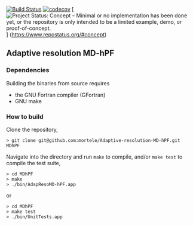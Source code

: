 [![Build Status](https://travis-ci.com/mortele/Adaptive-resolution-MD-hPF.svg?token=81VUNKkUYjZSicZzs1NR&branch=master)](https://travis-ci.com/mortele/Adaptive-resolution-MD-hPF) [![codecov](https://codecov.io/gh/mortele/Adaptive-resolution-MD-hPF/branch/master/graph/badge.svg?token=ayq0rwnrot)](https://codecov.io/gh/mortele/Adaptive-resolution-MD-hPF) [![Project Status: Concept – Minimal or no implementation has been done yet, or the repository is only intended to be a limited example, demo, or proof-of-concept.](https://www.repostatus.org/badges/latest/concept.svg)] (https://www.repostatus.org/#concept)

## Adaptive resolution MD-hPF

### Dependencies
Building the binaries from source requires 
* the GNU Fortran compiler (GFortran)
* GNU make

### How to build
Clone the repository,
```
> git clone git@github.com:mortele/Adaptive-resolution-MD-hPF.git MDhPF
```
Navigate into the directory and run `make` to compile, and/or `make test` to compile the test suite,
```
> cd MDhPF
> make
> ./bin/AdapResoMD-hPF.app
```
or
```
> cd MDhPF
> make test
> ./bin/UnitTests.app
```

